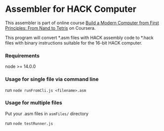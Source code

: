 # Assembler for HACK Computer
This assembler is part of online course [Build a Modern Computer from First Principles: From Nand to Tetris](https://www.coursera.org/learn/build-a-computer) on Coursera.

This program will convert *.asm files with HACK assembly code to *.hack files with binary instructions suitable for the 16-bit HACK computer.
### Requirements
node >= 14.0.0

### Usage for single file via command line
run `node runFromCli.js <filename>.asm`

### Usage for multiple files
Put your .asm files in `asmFiles/` directory

run `node testRunner.js`

